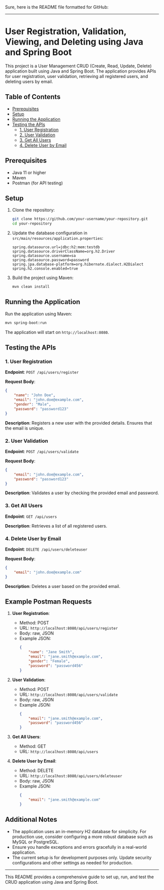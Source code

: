Sure, here is the README file formatted for GitHub:

---

# User Registration, Validation, Viewing, and Deleting using Java and Spring Boot

This project is a User Management CRUD (Create, Read, Update, Delete) application built using Java and Spring Boot. The application provides APIs for user registration, user validation, retrieving all registered users, and deleting users by email.

## Table of Contents

- [Prerequisites](#prerequisites)
- [Setup](#setup)
- [Running the Application](#running-the-application)
- [Testing the APIs](#testing-the-apis)
  - [1. User Registration](#1-user-registration)
  - [2. User Validation](#2-user-validation)
  - [3. Get All Users](#3-get-all-users)
  - [4. Delete User by Email](#4-delete-user-by-email)

## Prerequisites

- Java 11 or higher
- Maven
- Postman (for API testing)

## Setup

1. Clone the repository:
   ```bash
   git clone https://github.com/your-username/your-repository.git
   cd your-repository
   ```

2. Update the database configuration in `src/main/resources/application.properties`:
   ```properties
   spring.datasource.url=jdbc:h2:mem:testdb
   spring.datasource.driverClassName=org.h2.Driver
   spring.datasource.username=sa
   spring.datasource.password=password
   spring.jpa.database-platform=org.hibernate.dialect.H2Dialect
   spring.h2.console.enabled=true
   ```

3. Build the project using Maven:
   ```bash
   mvn clean install
   ```

## Running the Application

Run the application using Maven:
```bash
mvn spring-boot:run
```

The application will start on `http://localhost:8080`.

## Testing the APIs

### 1. User Registration

**Endpoint**: `POST /api/users/register`

**Request Body**:
```json
{
    "name": "John Doe",
    "email": "john.doe@example.com",
    "gender": "Male",
    "password": "password123"
}
```

**Description**: Registers a new user with the provided details. Ensures that the email is unique.

### 2. User Validation

**Endpoint**: `POST /api/users/validate`

**Request Body**:
```json
{
    "email": "john.doe@example.com",
    "password": "password123"
}
```

**Description**: Validates a user by checking the provided email and password.

### 3. Get All Users

**Endpoint**: `GET /api/users`

**Description**: Retrieves a list of all registered users.

### 4. Delete User by Email

**Endpoint**: `DELETE /api/users/deleteuser`

**Request Body**:
```json
{
    "email": "john.doe@example.com"
}
```

**Description**: Deletes a user based on the provided email.

## Example Postman Requests

1. **User Registration**:
   - Method: POST
   - URL: `http://localhost:8080/api/users/register`
   - Body: raw, JSON
   - Example JSON:
     ```json
     {
         "name": "Jane Smith",
         "email": "jane.smith@example.com",
         "gender": "Female",
         "password": "password456"
     }
     ```

2. **User Validation**:
   - Method: POST
   - URL: `http://localhost:8080/api/users/validate`
   - Body: raw, JSON
   - Example JSON:
     ```json
     {
         "email": "jane.smith@example.com",
         "password": "password456"
     }
     ```

3. **Get All Users**:
   - Method: GET
   - URL: `http://localhost:8080/api/users`

4. **Delete User by Email**:
   - Method: DELETE
   - URL: `http://localhost:8080/api/users/deleteuser`
   - Body: raw, JSON
   - Example JSON:
     ```json
     {
         "email": "jane.smith@example.com"
     }
     ```

## Additional Notes

- The application uses an in-memory H2 database for simplicity. For production use, consider configuring a more robust database such as MySQL or PostgreSQL.
- Ensure you handle exceptions and errors gracefully in a real-world application.
- The current setup is for development purposes only. Update security configurations and other settings as needed for production.

---

This README provides a comprehensive guide to set up, run, and test the CRUD application using Java and Spring Boot.
